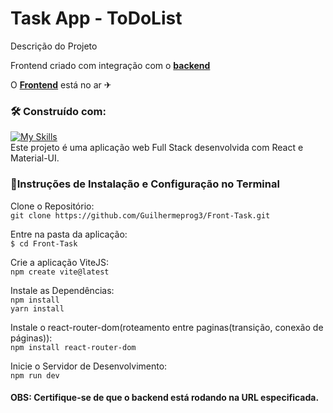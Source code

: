 # Task App - ToDoList<br>

Descrição do Projeto<br>

Frontend criado com integração com o **[backend](https://github.com/Jhopn/task-api)** 

O **[Frontend](http://front-task-spi.vercel.app/)** está no ar ✈

### 🛠️ Construído com:

[![My Skills](https://skillicons.dev/icons?i=react,materialui,vite)](https://skillicons.dev)
<br>
Este projeto é uma aplicação web Full Stack desenvolvida com React e Material-UI.<br>



### 🔧Instruções de Instalação e Configuração no Terminal<br>
Clone o Repositório:<br>
`git clone https://github.com/Guilhermeprog3/Front-Task.git`<br>

Entre na pasta da aplicação:<br>
`$ cd Front-Task`<br>

Crie a aplicação ViteJS:<br>
`npm create vite@latest`<br>

Instale as Dependências:<br>
`npm install`<br>
`yarn install`<br>

Instale o react-router-dom(roteamento entre paginas(transição, conexão de páginas)):<br>
`npm install react-router-dom`<br>

Inicie o Servidor de Desenvolvimento:<br>
`npm run dev`<br>

#### OBS: Certifique-se de que o backend está rodando na URL especificada. <br>


